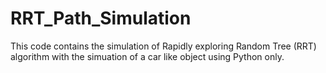 # RRT_Path_Simulation

This code contains the simulation of Rapidly exploring Random Tree (RRT) algorithm
with the simuation of a car like object using Python only.
